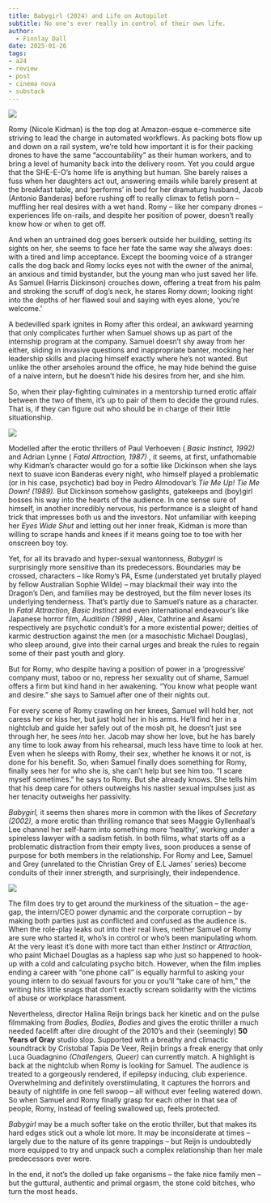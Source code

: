 ```yaml
---
title: Babygirl (2024) and Life on Autopilot
subtitle: No one's ever really in control of their own life.
author:
  - Finnlay Dall
date: 2025-01-26
tags:
- a24
- review
- post
- cinema nova
- substack
---
```

[![](https://substackcdn.com/image/fetch/w*1456,c*limit,f*auto,q*auto:good,fl*progressive:steep/https%3A%2F%2Fsubstack-post-media.s3.amazonaws.com%2Fpublic%2Fimages%2Ff002b95e-b319-445c-a717-246cb94c0a3d*3840x2160.jpeg)](https://substackcdn.com/image/fetch/f*auto,q*auto:good,fl*progressive:steep/https%3A%2F%2Fsubstack-post-media.s3.amazonaws.com%2Fpublic%2Fimages%2Ff002b95e-b319-445c-a717-246cb94c0a3d*3840x2160.jpeg)

Romy (Nicole Kidman) is the top dog at Amazon-esque e-commerce site striving to lead the charge in automated workflows. As packing bots flow up and down on a rail system, we’re told how important it is for their packing drones to have the same “accountability” as their human workers, and to bring a level of humanity back into the delivery room. Yet you could argue that the SHE-E-O’s home life is anything but human. She barely raises a fuss when her daughters act out, answering emails while barely present at the breakfast table, and ‘performs’ in bed for her dramaturg husband, Jacob (Antonio Banderas) before rushing off to really climax to fetish porn – muffling her real desires with a wet hand. Romy – like her company drones – experiences life on-rails, and despite her position of power, doesn’t really know how or when to get off.

And when an untrained dog goes berserk outside her building, setting its sights on her, she seems to face her fate the same way she always does: with a tired and limp acceptance. Except the booming voice of a stranger calls the dog back and Romy locks eyes not with the owner of the animal, an anxious and timid bystander, but the young man who just saved her life. As Samuel (Harris Dickinson) crouches down, offering a treat from his palm and stroking the scruff of dog’s neck, he stares Romy down; looking right into the depths of her flawed soul and saying with eyes alone, ‘you’re welcome.’

A bedevilled spark ignites in Romy after this ordeal, an awkward yearning that only complicates further when Samuel shows up as part of the internship program at the company. Samuel doesn’t shy away from her either, sliding in invasive questions and inappropriate banter, mocking her leadership skills and placing himself exactly where he’s not wanted. But unlike the other arseholes around the office, he may hide behind the guise of a naive intern, but he doesn’t hide his desires from her, and she him. 

So, when their play-fighting culminates in a mentorship turned erotic affair between the two of them, it’s up to pair of them to decide the ground rules. That is, if they can figure out who should be in charge of their little situationship.

[![](https://substackcdn.com/image/fetch/w*1456,c*limit,f*auto,q*auto:good,fl*progressive:steep/https%3A%2F%2Fsubstack-post-media.s3.amazonaws.com%2Fpublic%2Fimages%2Fa28ed3bf-23aa-43b7-a065-9997bf14fd93*3840x2160.jpeg)](https://substackcdn.com/image/fetch/f*auto,q*auto:good,fl*progressive:steep/https%3A%2F%2Fsubstack-post-media.s3.amazonaws.com%2Fpublic%2Fimages%2Fa28ed3bf-23aa-43b7-a065-9997bf14fd93*3840x2160.jpeg)

Modelled after the erotic thrillers of Paul Verhoeven ( *Basic Instinct, 1992)* and Adrian Lynne ( *Fatal Attraction, 1987)* , it seems, at first, unfathomable why Kidman’s character would go for a softie like Dickinson when she lays next to suave icon Banderas every night, who himself played a problematic (or in his case, psychotic) bad boy in Pedro Almodovar’s *Tie Me Up! Tie Me Down! (1989).* But Dickinson somehow gaslights, gatekeeps and (boy)girl bosses his way into the hearts of the audience. In one sense sure of himself, in another incredibly nervous, his performance is a sleight of hand trick that impresses both us and the investors. Not unfamiliar with keeping her *Eyes Wide Shut* and letting out her inner freak, Kidman is more than willing to scrape hands and knees if it means going toe to toe with her onscreen boy toy. 

Yet, for all its bravado and hyper-sexual wantonness, *Babygirl* is surprisingly more sensitive than its predecessors. Boundaries may be crossed, characters – like Romy’s PA, Esme (understated yet brutally played by fellow Australian Sophie Wilde) – may blackmail their way into the Dragon’s Den, and families may be destroyed, but the film never loses its underlying tenderness. That’s partly due to Samuel’s nature as a character. In *Fatal Attraction, Basic Instinct* and even international endeavour’s like Japanese horror film, *Audition (1999)* , Alex, Cathrine and Asami respectively are psychotic conduit’s for a more existential power; deities of karmic destruction against the men (or a masochistic Michael Douglas), who sleep around, give into their carnal urges and break the rules to regain some of their past youth and glory. 

But for Romy, who despite having a position of power in a ‘progressive’ company must, taboo or no, repress her sexuality out of shame, Samuel offers a firm but kind hand in her awakening. “You know what people want and desire.” she says to Samuel after one of their nights out. 

For every scene of Romy crawling on her knees, Samuel will hold her, not caress her or kiss her, but just hold her in his arms. He’ll find her in a nightclub and guide her safely out of the mosh pit, he doesn’t just see through her, he sees *into* her. Jacob may show her love, but he has barely any time to look away from his rehearsal, much less have time to look at her. Even when he sleeps with Romy, their sex, whether he knows it or not, is done for his benefit. So, when Samuel finally does something for Romy, finally sees her for who she is, she can’t help but see him too. “I scare myself sometimes.” he says to Romy. But she already knows. She tells him that his deep care for others outweighs his nastier sexual impulses just as her tenacity outweighs her passivity. 

*Babygirl,* it seems then shares more in common with the likes of *Secretary (2002),* a more erotic than thrilling romance that sees Maggie Gyllenhaal’s Lee channel her self-harm into something more ‘healthy’, working under a spineless lawyer with a sadism fetish. In both films, what starts off as a problematic distraction from their empty lives, soon produces a sense of purpose for both members in the relationship. For Romy and Lee, Samuel and Grey (unrelated to the Christian Grey of E.L James’ series) become conduits of their inner strength, and surprisingly, their independence.

[![](https://substackcdn.com/image/fetch/w*1456,c*limit,f*auto,q*auto:good,fl*progressive:steep/https%3A%2F%2Fsubstack-post-media.s3.amazonaws.com%2Fpublic%2Fimages%2Ff56ca21f-479e-4744-986a-1619f288dc33*3840x2160.jpeg)](https://substackcdn.com/image/fetch/f*auto,q*auto:good,fl*progressive:steep/https%3A%2F%2Fsubstack-post-media.s3.amazonaws.com%2Fpublic%2Fimages%2Ff56ca21f-479e-4744-986a-1619f288dc33*3840x2160.jpeg)

The film does try to get around the murkiness of the situation – the age-gap, the intern/CEO power dynamic and the corporate corruption – by making both parties just as conflicted and confused as the audience is. When the role-play leaks out into their real lives, neither Samuel or Romy are sure who started it, who’s in control or who’s been manipulating whom. At the very least it’s done with more tact than either *Instinct* or *Attraction,* who paint Michael Douglas as a hapless sap who just so happened to hook-up with a cold and calculating psycho bitch. However, when the film implies ending a career with “one phone call” is equally harmful to asking your young intern to do sexual favours for you or you’ll “take care of him,” the writing hits little snags that don’t exactly scream solidarity with the victims of abuse or workplace harassment.

Nevertheless, director Halina Reijn brings back her kinetic and on the pulse filmmaking from *Bodies, Bodies, Bodies* and gives the erotic thriller a much needed facelift after dire drought of the 2010’s and their (seemingly) **50 Years of Gray** studio slop. Supported with a breathy and climactic soundtrack by Cristobal Tapia De Veer, Reijin brings a freak energy that only Luca Guadagnino *(Challengers, Queer)* can currently match. A highlight is back at the nightclub when Romy is looking for Samuel. The audience is treated to a gorgeously rendered, if epilepsy inducing, club experience. Overwhelming and definitely overstimulating, it captures the horrors and beauty of nightlife in one fell swoop – all without ever feeling watered down. So when Samuel and Romy finally grasp for each other in that sea of people, Romy, instead of feeling swallowed up, feels protected.

 *Babygirl* may be a much softer take on the erotic thriller, but that makes its hard edges stick out a whole lot more. It may be inconsiderate at times – largely due to the nature of its genre trappings – but Reijn is undoubtedly more equipped to try and unpack such a complex relationship than her male predecessors ever were. 

In the end, it not’s the dolled up fake organisms – the fake nice family men – but the guttural, authentic and primal orgasm, the stone cold bitches, who turn the most heads.
